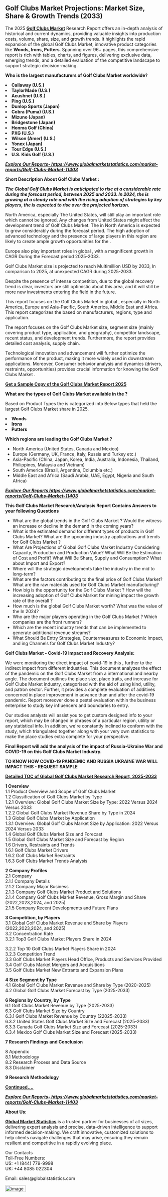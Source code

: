 <h2><strong>Golf Clubs Market Projections: Market Size, Share & Growth Trends (2033)</strong></h2><p>The 2025 <strong><a href="https://www.globalmarketstatistics.com/market-reports/Golf-Clubs-Market-11403">Golf Clubs Market</a></strong> Research Report offers an in-depth analysis of historical and current dynamics, providing valuable insights into production costs, volume, share, size, and growth trends. It highlights the rapid expansion of the global Golf Clubs Market, innovative product categories like <strong>Woods, Irons, Putters</strong>. Spanning over 96+ pages, this comprehensive report is rich with tables, charts, and figures, delivering exclusive data, emerging trends, and a detailed evaluation of the competitive landscape to support strategic decision-making.</p><p><strong>Who is the largest manufacturers of Golf Clubs Market worldwide?</strong></p><p><strong><li>Callaway (U.S.)<li>TaylorMade (U.S.)<li>Acushnet (U.S.)<li>Ping (U.S.)<li>Dunlop Sports (Japan)<li>Cobra (Puma) (U.S.)<li>Mizuno (Japan)<li>Bridgestone (Japan)<li>Honma Golf (China)<li>PXG (U.S.)<li>Wilson (Amer) (U.S.)<li>Yonex (Japan)<li>Tour Edge (U.S.)<li>U.S. Kids Golf (U.S.)</strong></p><p><strong><em><a href="https://www.globalmarketstatistics.com/market-reports/Golf-Clubs-Market-11403">Explore Our Reports-&nbsp;https://www.globalmarketstatistics.com/market-reports/Golf-Clubs-Market-11403</a></em></strong></p><p><strong>Short Description About Golf Clubs Market :</strong></p><p><strong><em>The Global Golf Clubs Market is anticipated to rise at a considerable rate during the forecast period, between 2025 and 2033. In 2024, the is growing at a steady rate and with the rising adoption of strategies by key players, the is expected to rise over the projected horizon.</em></strong></p><p>North America, especially The United States, will still play an important role which cannot be ignored. Any changes from United States might affect the development trend of Golf Clubs Market. The in North America is expected to grow considerably during the forecast period. The high adoption of advanced technology and the presence of large players in this region are likely to create ample growth opportunities for the .</p><p>Europe also play important roles in global , with a magnificent growth in CAGR During the Forecast period 2025-2033.</p><p>Golf Clubs Market size is projected to reach Multimillion USD by 2033, In comparison to 2025, at unexpected CAGR during 2025-2033.</p><p>Despite the presence of intense competition, due to the global recovery trend is clear, investors are still optimistic about this area, and it will still be more new investments entering the field in the future.</p><p>This report focuses on the Golf Clubs Market in global , especially in North America, Europe and Asia-Pacific, South America, Middle East and Africa. This report categorizes the based on manufacturers, regions, type and application.</p><p>The report focuses on the Golf Clubs Market size, segment size (mainly covering product type, application, and geography), competitor landscape, recent status, and development trends. Furthermore, the report provides detailed cost analysis, supply chain.</p><p>Technological innovation and advancement will further optimize the performance of the product, making it more widely used in downstream applications. Moreover, Consumer behavior analysis and dynamics (drivers, restraints, opportunities) provides crucial information for knowing the Golf Clubs Market .</p><p><strong><a href="https://www.globalmarketstatistics.com/market-reports/Golf-Clubs-Market-11403">Get a Sample Copy of the Golf Clubs Market Report 2025</a></strong></p><p><strong>What are the types of Golf Clubs Market available in the ?</strong></p><p>Based on Product Types the is categorized into Below types that held the largest Golf Clubs Market share in 2025.</p><p><strong><li>Woods<li>Irons<li>Putters</strong></p><p><strong>Which regions are leading the Golf Clubs Market ?</strong></p><ul><li>North America (United States, Canada and Mexico)</li><li>Europe (Germany, UK, France, Italy, Russia and Turkey etc.)</li><li>Asia-Pacific (China, Japan, Korea, India, Australia, Indonesia, Thailand, Philippines, Malaysia and Vietnam)</li><li>South America (Brazil, Argentina, Columbia etc.)</li><li>Middle East and Africa (Saudi Arabia, UAE, Egypt, Nigeria and South Africa)</li></ul><p><strong><em><a href="https://www.globalmarketstatistics.com/market-reports/Golf-Clubs-Market-11403">Explore Our Reports https://www.globalmarketstatistics.com/market-reports/Golf-Clubs-Market-11403</a></em></strong></p><p><strong>This Golf Clubs Market Research/Analysis Report Contains Answers to your following Questions</strong></p><ul><li>What are the global trends in the Golf Clubs Market ? Would the witness an increase or decline in the demand in the coming years?</li><li>What is the estimated demand for different types of products in Golf Clubs Market? What are the upcoming industry applications and trends for Golf Clubs Market ?</li><li>What Are Projections of Global Golf Clubs Market Industry Considering Capacity, Production and Production Value? What Will Be the Estimation of Cost and Profit? What Will Be Share, Supply and Consumption? What about Import and Export?</li><li>Where will the strategic developments take the industry in the mid to long-term?</li><li>What are the factors contributing to the final price of Golf Clubs Market? What are the raw materials used for Golf Clubs Market manufacturing?</li><li>How big is the opportunity for the Golf Clubs Market ? How will the increasing adoption of Golf Clubs Market for mining impact the growth rate of the overall ?</li><li>How much is the global Golf Clubs Market worth? What was the value of the In 2024?</li><li>Who are the major players operating in the Golf Clubs Market ? Which companies are the front runners?</li><li>Which are the recent industry trends that can be implemented to generate additional revenue streams?</li><li>What Should Be Entry Strategies, Countermeasures to Economic Impact, and ing Channels for Golf Clubs Market Industry?</li></ul><p><strong>Golf Clubs Market - Covid-19 Impact and Recovery Analysis:</strong></p><p>We were monitoring the direct impact of covid-19 in this , further to the indirect impact from different industries. This document analyzes the effect of the pandemic on the Golf Clubs Market from a international and nearby angle. The document outlines the place size, place traits, and increase for Golf Clubs Market industry, categorised with the aid of using kind, utility, and patron sector. Further, it provides a complete evaluation of additives concerned in place improvement in advance than and after the covid-19 pandemic. Report moreover done a pestel evaluation within the business enterprise to study key influencers and boundaries to entry.</p><p>Our studies analysts will assist you to get custom designed info to your report, which may be changed in phrases of a particular region, utility or any statistical info. In addition, we're constantly inclined to conform with the study, which triangulated together along with your very own statistics to make the place studies extra complete for your perspective.</p><p><strong>Final Report will add the analysis of the impact of Russia-Ukraine War and COVID-19 on this Golf Clubs Market Industry.</strong></p><p><strong>TO KNOW HOW COVID-19 PANDEMIC AND RUSSIA UKRAINE WAR WILL IMPACT THIS - REQUEST SAMPLE</strong></p><p><strong><a href="https://www.globalmarketstatistics.com/market-reports/Golf-Clubs-Market-11403">Detailed TOC of Global Golf Clubs Market Research Report, 2025-2033</a></strong></p><p><strong>1 Overview</strong><br /> 1.1 Product Overview and Scope of Golf Clubs Market<br /> 1.2 Classification of Golf Clubs Market by Type<br /> 1.2.1 Overview: Global Golf Clubs Market Size by Type: 2022 Versus 2024 Versus 2033<br /> 1.2.2 Global Golf Clubs Market Revenue Share by Type in 2024<br /> 1.3 Global Golf Clubs Market by Application<br /> 1.3.1 Overview: Global Golf Clubs Market Size by Application: 2022&nbsp;Versus 2024 Versus 2033<br /> 1.4 Global Golf Clubs Market Size and Forecast<br /> 1.5 Global Golf Clubs Market Size and Forecast by Region<br /> 1.6 Drivers, Restraints and Trends<br /> 1.6.1 Golf Clubs Market Drivers<br /> 1.6.2 Golf Clubs Market Restraints<br /> 1.6.3 Golf Clubs Market Trends Analysis</p><p><strong>2 Company Profiles</strong><br /> 2.1 Company<br /> 2.1.1 Company Details<br /> 2.1.2 Company Major Business<br /> 2.1.3 Company Golf Clubs Market Product and Solutions<br /> 2.1.4 Company Golf Clubs Market Revenue, Gross Margin and Share (2022,2023,2024, and 2025)<br /> 2.1.5 Company Recent Developments and Future Plans</p><p><strong>3 Competition, by Players</strong><br /> 3.1 Global Golf Clubs Market Revenue and Share by Players (2022,2023,2024, and 2025)<br /> 3.2 Concentration Rate<br /> 3.2.1 Top3 Golf Clubs Market Players Share in 2024</p><p>3.2.2 Top 10 Golf Clubs Market Players Share in 2024<br /> 3.2.3 Competition Trend<br /> 3.3 Golf Clubs Market Players Head Office, Products and Services Provided<br /> 3.4 Golf Clubs Market Mergers and Acquisitions<br /> 3.5 Golf Clubs Market New Entrants and Expansion Plans</p><p><strong>4 Size Segment by Type</strong><br /> 4.1 Global Golf Clubs Market Revenue and Share by Type (2020-2025)<br /> 4.2 Global Golf Clubs Market Forecast by Type (2025-2033)</p><p><strong>6 Regions by Country, by Type</strong><br /> 6.1 Golf Clubs Market Revenue by Type (2025-2033)<br /> 6.3 Golf Clubs Market Size by Country<br /> 6.3.1 Golf Clubs Market Revenue by Country (22025-2033)<br /> 6.3.2 United States Golf Clubs Market Size and Forecast (2025-2033)<br /> 6.3.3 Canada Golf Clubs Market Size and Forecast (2025-2033)<br /> 6.3.4 Mexico Golf Clubs Market Size and Forecast (2025-2033)</p><p><strong>7 Research Findings and Conclusion</strong></p><p>8 Appendix<br /> 8.1 Methodology<br /> 8.2 Research Process and Data Source<br /> 8.3 Disclaimer</p><p><strong>9 Research Methodology</strong></p><p><strong><a href="https://www.globalmarketstatistics.com/market-reports/Golf-Clubs-Market-11403">Continued&hellip;.</a></strong></p><p><strong><em><a href="https://www.globalmarketstatistics.com/market-reports/Golf-Clubs-Market-11403">Explore Our Reports-&nbsp;https://www.globalmarketstatistics.com/market-reports/Golf-Clubs-Market-11403</a></em></strong></p><p><strong>About Us:</strong></p><p><strong><a href="https://www.globalmarketstatistics.com/">Global Market Statistics</a></strong> is a trusted partner for businesses of all sizes, delivering expert analysis and precise, data-driven intelligence to support informed decision-making. We craft innovative, customized solutions to help clients navigate challenges that may arise, ensuring they remain resilient and competitive in a rapidly evolving place.</p><p>Our Contacts<br /> Toll-Free Numbers:<br /> US: +1 (844) 779-9998<br /> UK: +44 8085 022304</p><p>Email: sales@globalstatistics.com</p>
<img width="65" height="21" alt="image" src="https://github.com/user-attachments/assets/d5da9acb-0238-47db-b094-38496e575231" />
